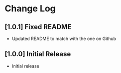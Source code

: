 # Change Log

## [1.0.1] Fixed README

- Updated README to match with the one on Github

## [1.0.0] Initial Release

- Initial release